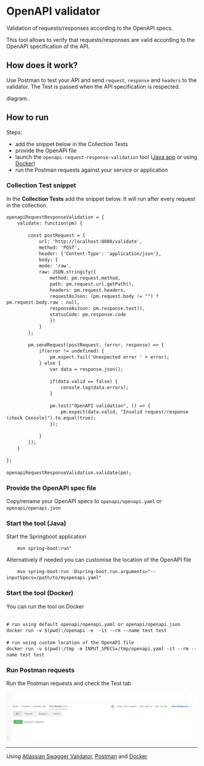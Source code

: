 # OpenAPI validator

Validation of requests/responses according to the OpenAPI specs.

This tool allows to verify that requests/responses are valid according to the OpenAPI specification of the API.

## How does it work?

Use Postman to test your API and send `request`, `response` and `headers` to the validator. 
The Test is passed when the API specification is respected.

diagram..

## How to run

Steps:
* add the snippet below in the Collection Tests
* provide the OpenAPI file
* launch the `openapi-request-response-validation` tool ([Java app](#start-the-tool-java) or using [Docker](#start-the-tool-docker)) 
* run the Postman requests against your service or application 

### Collection Test snippet

In the **Collection Tests** add the snippet below. It will run after every request in the collection.

```
openapiRequestResponseValidation = {
    validate: function(pm) {

        const postRequest = {
            url: 'http://localhost:8080/validate',
            method: 'POST',
            header: {'Content-Type': 'application/json'},
            body: {
            mode: 'raw',
            raw: JSON.stringify({ 
                method: pm.request.method, 
                path: pm.request.url.getPath(),
                headers: pm.request.headers,
                requestAsJson: (pm.request.body != "") ? pm.request.body.raw : null,
                responseAsJson: pm.response.text(),
                statusCode: pm.response.code
                })
            }
        };

        pm.sendRequest(postRequest, (error, response) => {
            if(error != undefined) {
                pm.expect.fail('Unexpected error ' + error);
            } else {
                var data = response.json();

                if(data.valid == false) {
                    console.log(data.errors);
                }

                pm.test("OpenAPI validation", () => {
                    pm.expect(data.valid, "Invalid request/response (check Console)").to.equal(true);
                });

            }
        });  
    }

};

openapiRequestResponseValidation.validate(pm);
```

### Provide the OpenAPI spec file

Copy/rename your OpenAPI specs to `openapi/openapi.yaml` or `openapi/openapi.json`

### Start the tool (Java)

Start the Springboot application 
```shell
    mvn spring-boot:run"
```

Alternatively if needed you can customise the location of the OpenAPI file
```shell
    mvn spring-boot:run -Dspring-boot.run.arguments="--inputSpecs=/path/to/myopenapi.yaml"
```

### Start the tool (Docker)

You can run the tool on Docker

```

# run using default openapi/openapi.yaml or openapi/openapi.json
docker run -v $(pwd):/openapi -e  -it --rm --name test test

# run using custom location of the OpenAPI file
docker run -v $(pwd):/tmp -e INPUT_SPECS=/tmp/openapi.yaml -it --rm --name test test

```

### Run Postman requests

Run the Postman requests and check the Test tab

![Postman Test Results](doc/postman-test-results.png)



---
Using [Atlassian Swagger Validator](https://bitbucket.org/atlassian/swagger-request-validator/), [Postman](https://postman.com) 
and [Docker](https://docker.com)

